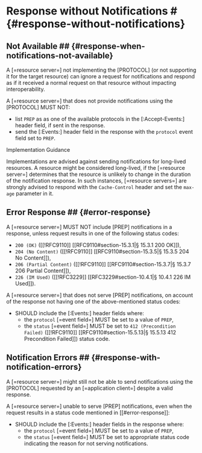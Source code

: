 <!--

# Process

1. Calculate Base Response R
2. Does the resource provide notifications?
   No -> return R
3. Does the request have an [:Accept-Events:] header?
   No -> return R
4. Can the [:Accept-Events:] header be Parsed?
   No -> return R
5. Loop: Can you identify a preferred protocol?
   No -> return R
6. Do you support the Preferred protocol?
   No -> Reject Preference; GOTO 5
7. Can you serve notifications with that protocol?
   No -> Set Events header with protocol and any failed status; GOTO 5
8. Serve with protocol

Step 7. For PREP Protocol
0. Does the response R allow for Notifications
   No -> Failed Status: 412 (Precondition Failed)
1. Does the RS understand the event fields
   No -> Failed Status: 400
2. Can RS serve notifications consistent with event fields
   No -> Failed Status: 403, 406
3. Calculate notifications N headers
4. Does `last-event-id` exist and match?
   No -> send R headers + N headers + R body
   Yes -> send R headers + N headers
6. Loop: Has time elapsed?
   Yes -> GOTO 10
7. Has there been an event?
   No -> GOTO 6
8. Send Notifications;
9. Is the event Delete;
   No -> GOTO 6
10. Close Stream

-->

# Response without Notifications # {#response-without-notifications}

## Not Available ## {#response-when-notifications-not-available}

A [=resource server=] not implementing the [PROTOCOL] (or not supporting it for the target resource) can ignore a request for notifications and respond as if it received a normal request on that resource without impacting interoperability.

A [=resource server=] that does not provide notifications using the [PROTOCOL] MUST NOT:

+ list `PREP` as as one of the available protocols in the [:Accept-Events:] header field, if sent in the response.
+ send the [:Events:] header field in the response with the `protocol` event field set to `PREP`.

<div class="advisement">
  <div class="marker">Implementation Guidance</div>

  Implementations are advised against sending notifications for long-lived resources. A resource might be considered long-lived, if the [=resource server=] determines that the resource is unlikely to change in the duration of the notification response. In such instances, [=resource servers=] are strongly advised to respond with the `Cache-Control` header and set the `max-age` parameter in it.

  </div>
</div>

## Error Response ## {#error-response}

A [=resource server=] MUST NOT include [PREP] notifications in a response, unless request results in one of the following status codes:

+ `200 (OK)` ([[!RFC9110]] [[RFC9110#section-15.3.1|§ 15.3.1 200 OK]]),
+ `204 (No Content)` ([[!RFC9110]] [[RFC9110#section-15.3.5|§ 15.3.5 204 No Content]]),
+ `206 (Partial Content)` ([[!RFC9110]] [[RFC9110#section-15.3.7|§ 15.3.7 206 Partial Content]]),
+ `226 (IM Used)` ([[!RFC3229]] [[RFC3229#section-10.4.1|§ 10.4.1 226 IM Used]]).

A [=resource server=] that does not serve [PREP] notifications, on account of the response not having one of the above-mentioned status codes:

+ SHOULD include the [:Events:] header fields where:
  + the `protocol` [=event field=] MUST be set to a value of `PREP`,
  + the `status` [=event field=] MUST be set to `412 (Precondition Failed)` ([[!RFC9110]] [[RFC9110#section-15.5.13|§ 15.5.13 412 Precondition Failed]]) status code.

## Notification Errors ## {#response-with-notification-errors}

A [=resource server=] might still not be able to send notifications using the [PROTOCOL] requested by an [=application client=] despite a valid response.

A [=resource server=] unable to serve [PREP] notifications, even when the request results in a status code mentioned in [[#error-response]]:

+ SHOULD include the [:Events:] header fields in the response where:
  + the `protocol` [=event field=] MUST be set to a value of `PREP`,
  + the `status` [=event field=] MUST be set to appropriate  status code indicating the reason for not serving notifications.
